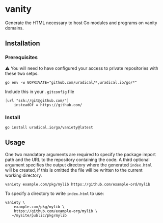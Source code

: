 # vanity
Generate the HTML necessary to host Go modules and programs on vanity domains.

## Installation

### Prerequisites
:warning: You will need to have configured your access to private repositories with these
two setps.

```shell
go env -w GOPRIVATE="github.com/uradical/*,uradical.io/go/*"
```

Include this in your `.gitconfig` file

```
[url "ssh://git@github.com/"]
    insteadOf = https://github.com/
```

### Install
```shell
go install uradical.io/go/vaniety@latest
```


## Usage
One two mandatory arguments are required to specify the package import path and the URL to
the repository containing the code. A third optional argument specifies the output directory
where the generated `index.html` will be created, if this is omitted the file will be written
to the current working directory.

```
vaniety example.com/pkg/mylib https://github.com/example-ord/mylib
```

To specify a directory to write `index.html` to use:

```
vaniety \
    example.com/pkg/mylib \
    https://github.com/example-org/mylib \
   ~/mysite/public/pkg/mylib
```
